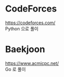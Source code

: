 # CodeForces
https://codeforces.com/  
Python 으로 풀이  


# Baekjoon
https://www.acmicpc.net/  
Go 로 풀이  
